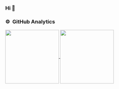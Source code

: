 ### Hi 👋

<!--
**CheneyKwok/CheneyKwok** is a ✨ _special_ ✨ repository because its `README.md` (this file) appears on your GitHub profile.

Here are some ideas to get you started:

- 🔭 I’m currently working on ...
- 🌱 I’m currently learning ...
- 👯 I’m looking to collaborate on ...
- 🤔 I’m looking for help with ...
- 💬 Ask me about ...
- 📫 How to reach me: ...
- 😄 Pronouns: ...
- ⚡ Fun fact: ...
-->

### ⚙️ &nbsp;GitHub Analytics

<a href="https://github.com/CheneyKwok">
  <img align="center" height="170em" src="https://github-readme-stats.vercel.app/api?username=CheneyKwok&show_icons=true&include_all_commits=true&theme=dark" />
  <img align="center" height="170em" src="https://github-readme-stats.vercel.app/api/top-langs/?username=CheneyKwok&layout=compact&langs_count=8&theme=dark" />
</a>
<p align="center">

</p>
